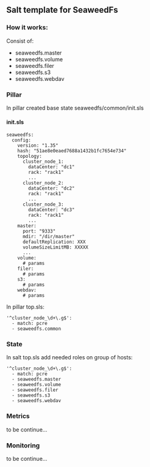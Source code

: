 ## Salt template for SeaweedFs

### How it works:

Consist of:

 * seaweedfs.master
 * seaweedfs.volume
 * seaweedfs.filer
 * seaweedfs.s3
 * seaweedfs.webdav


### Pillar
 In pillar created base state seaweedfs/common/init.sls
 
#### init.sls
  
```
seaweedfs:
  config:
    version: "1.35"
    hash: "51ae8e0eaed7688a1432b1fc7654e734"
    topology: 
      cluster_node_1:
        dataCenter: "dc1"
        rack: "rack1"
        ...
      cluster_node_2:
        dataCenter: "dc2"
        rack: "rack1"
        ...
      cluster_node_3:
        dataCenter: "dc3"
        rack: "rack1"
        ...
    master:
      port: "9333"
      mdir: "/dir/master"
      defaultReplication: XXX
      volumeSizeLimitMB: XXXXX
      ...
    volume:
      # params
    filer:
      # params
    s3:
      # params
    webdav:
      # params
```

In pillar top.sls:

```
'^cluster_node_\d+\.g$':
  - match: pcre
  - seaweedfs.common
```

### State

In salt top.sls add needed roles on group of hosts:

```
'^cluster_node_\d+\.g$':
  - match: pcre
  - seaweedfs.master
  - seaweedfs.volume
  - seaweedfs.filer
  - seaweedfs.s3
  - seaweedfs.webdav
```

### Metrics

to be continue...

### Monitoring

to be continue...
